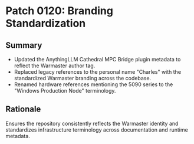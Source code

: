 # Patch 0120: Branding Standardization

## Summary
- Updated the AnythingLLM Cathedral MPC Bridge plugin metadata to reflect the Warmaster author tag.
- Replaced legacy references to the personal name "Charles" with the standardized Warmaster branding across the codebase.
- Renamed hardware references mentioning the 5090 series to the "Windows Production Node" terminology.

## Rationale
Ensures the repository consistently reflects the Warmaster identity and standardizes infrastructure terminology across documentation and runtime metadata.
